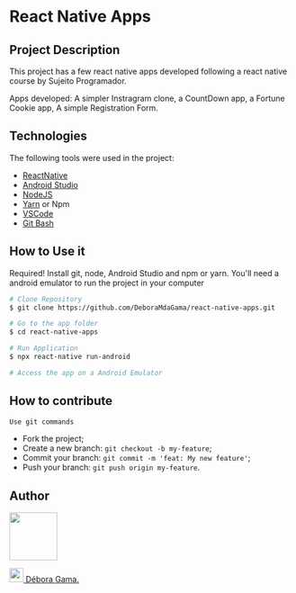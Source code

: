 # React Native Apps

## Project Description

This project has a few react native apps developed following a react native course by Sujeito Programador.

Apps developed: A simpler Instragram clone, a CountDown app, a Fortune Cookie app, A simple Registration Form.


<h2 id="technologies"> Technologies </h2>

The following tools were used in the project:

- [ReactNative](https://reactnative.dev/)
- [Android Studio](https://developer.android.com/studio)
- [NodeJS](https://nodejs.org/en/)
- [Yarn](https://yarnpkg.com) or Npm
- [VSCode](https://code.visualstudio.com)
- [Git Bash](https://gitforwindows.org/)

<h2 id="usage" > How to Use it</h2>

Required! Install git, node, Android Studio and npm or yarn.
You'll need a android emulator to run the project in your computer

```bash
# Clone Repository
$ git clone https://github.com/DeboraMdaGama/react-native-apps.git

# Go to the app folder
$ cd react-native-apps

# Run Application
$ npx react-native run-android

# Access the app on a Android Emulator
```

<h2 id="contribution"> How to contribute </h2>

```bash
Use git commands
```
- Fork the project;
- Create a new branch: `git checkout -b my-feature`;
- Commit your branch: `git commit -m 'feat: My new feature'`;
- Push your branch: `git push origin my-feature`.

<h2 id="author"> Author </h2> 

<img src="https://github.com/deboraMdaGama.png" width="85px" height="85px" alt=""></img> 

<a href="https://www.linkedin.com/in/debora-gama/" target="blank">
  <img src="https://cdn.icon-icons.com/icons2/99/PNG/512/linkedin_socialnetwork_17441.png" height=25width=25>
  Débora Gama.

</a>
